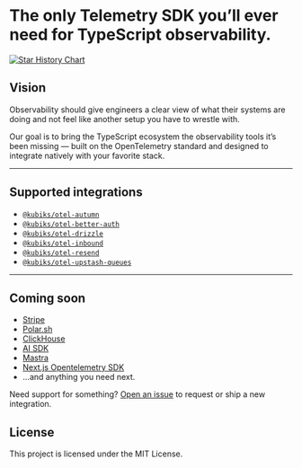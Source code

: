 # The only Telemetry SDK you’ll ever need for TypeScript observability.

[![Star History Chart](https://api.star-history.com/svg?repos=kubiks-inc/otel&type=Date&t=5)](https://www.star-history.com/#kubiks-inc/otel&Date)

## Vision

Observability should give engineers a clear view of what their systems are doing and not feel like another setup you have to wrestle with.

Our goal is to bring the TypeScript ecosystem the observability tools it’s been missing — built on the OpenTelemetry standard and designed to integrate natively with your favorite stack.

---

## Supported integrations

- [`@kubiks/otel-autumn`](./packages/otel-autumn/README.md)
- [`@kubiks/otel-better-auth`](./packages/otel-better-auth/README.md)
- [`@kubiks/otel-drizzle`](./packages/otel-drizzle/README.md)
- [`@kubiks/otel-inbound`](./packages/otel-inbound/README.md)
- [`@kubiks/otel-resend`](./packages/otel-resend/README.md)
- [`@kubiks/otel-upstash-queues`](./packages/otel-upstash-queues/README.md)

---

## Coming soon

- [Stripe](https://stripe.com/)
- [Polar.sh](https://polar.sh/)
- [ClickHouse](https://clickhouse.com/)
- [AI SDK](https://ai-sdk.dev/)
- [Mastra](https://mastra.ai/)
- [Next.js Opentelemetry SDK](https://nextjs.org)
- ...and anything you need next.

Need support for something? [Open an issue](https://github.com/kubiks-inc/otel/issues) to request or ship a new integration.

## License

This project is licensed under the MIT License.
